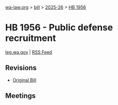 [wa-law.org](/) > [bill](/bill/) > [2025-26](/bill/2025-26/) > [HB 1956](/bill/2025-26/hb/1956/)

# HB 1956 - Public defense recruitment
[leg.wa.gov](https://app.leg.wa.gov/billsummary?BillNumber=1956&Year=2025&Initiative=false) | [RSS Feed](./rss.xml)

## Revisions
* [Original Bill](1/)

## Meetings